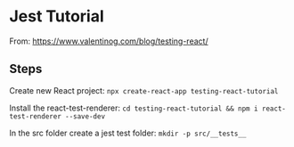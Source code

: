 # Jest Tutorial

From: https://www.valentinog.com/blog/testing-react/

## Steps

Create new React project:
`npx create-react-app testing-react-tutorial`

Install the react-test-renderer:
`cd testing-react-tutorial && npm i react-test-renderer --save-dev`

In the src folder create a jest test folder:
`mkdir -p src/__tests__`

